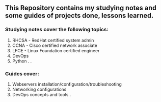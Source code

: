 ## This Repository contains my studying notes and some guides of projects done, lessons learned.

### Studying notes cover the following topics:
1. RHCSA - RedHat certified system admin 
2. CCNA - Cisco certified network associate
3. LFCE - Linux Foundation certified engineer
4. DevOps
5. Python
.
.

### Guides cover:
1. Webservers installation/configuration/troubleshooting
2. Networking configurations
3. DevOps concepts and tools
.

